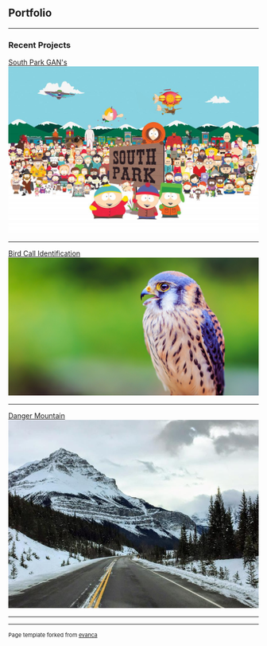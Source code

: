## Portfolio

---

### Recent Projects 

[South Park GAN's](http://www.github.com/Noah-Prowell/South_Park_GANs)
<img src="images/southpark_header.jpg?raw=true"/>

---
[Bird Call Identification](http://www.github.com/Noah-Prowell/Bird_call_id)
<img src="images/akestrel.jpg?raw=true"/>

---
[Danger Mountain](http://www.github.com/Noah-Prowell/Danger_Mountain)
<img src="images/1bc71823368e04a6b3ca74c46d9c14a9.jpg?raw=true"/>

---





---
<p style="font-size:11px">Page template forked from <a href="https://github.com/evanca/quick-portfolio">evanca</a></p>
<!-- Remove above link if you don't want to attibute -->
